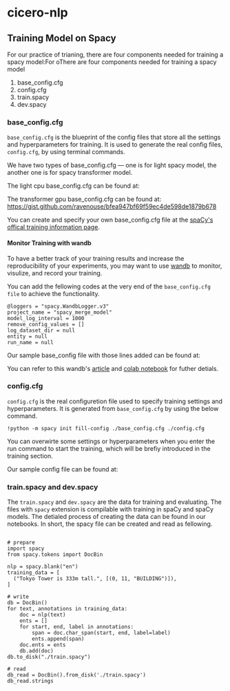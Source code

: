 # cicero-nlp

## Training Model on Spacy

For our practice of trianing, there are four components needed for training a spacy model:For oThere are four components needed for training a spacy model

1. base_config.cfg
2. config.cfg
3. train.spacy
4. dev.spacy

### base_config.cfg

`base_config.cfg` is the blueprint of the config files that store all the settings and hyperparameters for training. It is used to generate the real config files, `config.cfg`, by using terminal commands.

We have two types of base_config.cfg — one is for light spacy model, the another one is for spacy transformer model.

The light cpu base_config.cfg can be found at:

The transformer gpu base_config.cfg can be found at: https://gist.github.com/ravenouse/bfea947bf69f59ec4de598de1879b678

You can create and specify your own base_config.cfg file at the [spaCy&#39;s offical training information page](https://spacy.io/usage/training).

#### Monitor Training with wandb

To have a better track of your training results and increase the reproducibility of your experiments, you may want to use [wandb](https://wandb.ai/site) to monitor, visulize, and record your training.

You can add the fellowing codes at the very end of the `base_config.cfg file` to achieve the functionality.

```
@loggers = "spacy.WandbLogger.v3"
project_name = "spacy_merge_model"
model_log_interval = 1000
remove_config_values = []
log_dataset_dir = null
entity = null
run_name = null
```

Our sample base_config file with those lines added can be found at:

You can refer to this wandb's [article](https://wandb.ai/wandb/wandb_spacy_integration/reports/Reproducible-spaCy-NLP-Experiments-with-Weights-Biases--Vmlldzo4NjM2MDk) and [colab notebook](https://colab.research.google.com/github/wandb/examples/blob/master/colabs/spacy/SpaCy_v3_and_W%26B.ipynb#scrollTo=QT5YtRqQN6aX) for futher detials.

### config.cfg

`config.cfg` is the real configuretion file used to specify training settings and hyperparameters. It is generated from `base_config.cfg` by using the below command.

```
!python -m spacy init fill-config ./base_config.cfg ./config.cfg
```

You can overwirte some settings or hyperparameters when you enter the run command to start the training, which will be brefiy introduced in the training section.

Our sample config file can be found at:

### train.spacy and dev.spacy

The `train.spacy` and `dev.spacy` are the data for training and evaluating. The files with `spacy` extension is compilable with training in spaCy and spaCy models. The detialed process of creating the data can be found in our notebooks. In short, the spacy file can be created and read as fellowing.

```

# prepare
import spacy
from spacy.tokens import DocBin

nlp = spacy.blank("en")
training_data = [
  ("Tokyo Tower is 333m tall.", [(0, 11, "BUILDING")]),
]

# write
db = DocBin()
for text, annotations in training_data:
    doc = nlp(text)
    ents = []
    for start, end, label in annotations:
        span = doc.char_span(start, end, label=label)
        ents.append(span)
    doc.ents = ents
    db.add(doc)
db.to_disk("./train.spacy")

# read
db_read = DocBin().from_disk('./train.spacy')
db_read.strings


```
